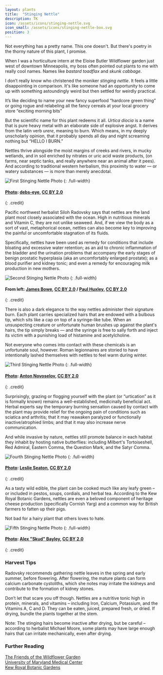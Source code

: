```yaml
---
layout: plants
title:  "Stinging Nettle"
description: TK
icon: /assets/icons/stinging-nettle.svg
icon_small: /assets/icons/stinging-nettle-box.svg
position: 3
---
```


Not everything has a pretty name. This one doesn't. But there's poetry in the thorny nature of this plant, I promise. 

When I was a horticulture intern at the Eloise Butler Wildflower garden just west of downtown Minneapolis, my boss often pointed out plants to me with really cool names. Names like _bastard toadflax_ and _skunk cabbage_. 

I don’t really know who christened the moniker _stinging nettle_. It feels a little disappointing in comparison. It's like someone had an opportunity to come up with something astoundingly weird but then settled for weirdly practical.

It’s like deciding to name your new fancy superfood “hardcore green thing” or going rogue and relabeling all the fancy cereals at your local grocery store “exciting morning bits” 

But the scientific name for this plant redeems it all. _Urtica diocia_ is a name that is pure heavy metal with an elaborate side of explosive angst. It derives from the latin verb _urere_, meaning to burn. Which means, in my deeply unscholarly opinion, that it probably spends all day and night screaming nothing but “HELLO I BURN.”

Nettles thrive alongside the moist margins of creeks and rivers, in mucky wetlands, and in soil enriched by nitrates or uric acid waste products, (on farms, near septic tanks, and really anywhere near an animal after it pees). And according to traditional western herbalism, this proximity to water — or watery substances — is more than merely anecdotal. 

![First Stinging Nettle Photo](http://d19obp3htqd30.cloudfront.net/3545973418_9e4d933430_o.jpg)
{: .full-width}
#### [Photo](https://www.flickr.com/photos/debbcollins/3545973418): [debs-eye](https://www.flickr.com/people/debbcollins/), [CC BY 2.0](https://creativecommons.org/licenses/by/2.0)
{: .credit}

Pacific northwest herbalist Siloh Radovsky says that nettles are the land plant most closely associated with the ocean.
High in nutritious minerals and Vitamin C, they are not unlike seaweed. And, if we view the body as a sort of vast, metaphorical ocean, nettles can also become key to improving the painful or uncomfortable stagnation of its fluids.  

Specifically, nettles have been used as remedy for conditions that include bloating and excessive water retention; as an aid to chronic inflammation of the bladder and the urination problems that accompany the early stages of benign prostatic hyperplasia (aka an uncomfortably enlarged prostate); as a blood purifier and kidney tonic; and even a remedy for encouraging milk production in new mothers. 

![Second Stinging Nettle Photo](http://d19obp3htqd30.cloudfront.net/nettles-hairy-with-rectangle.jpg)
{: .full-width}
#### From left: [James Bowe](https://www.flickr.com/photos/jamesrbowe/3513595072), [CC BY 2.0](https://creativecommons.org/licenses/by/2.0) / [Paul Huxley](https://www.flickr.com/photos/9139977@N05/581062522), [CC BY 2.0](https://creativecommons.org/licenses/by/2.0)
{: .credit}

There is also a dark elegance to the way nettles administer their signature burn. Each plant carries specialized hairs that are endowed with a bulbous tip, which sits like a cap on top of a syringe-like tube. When an unsuspecting creature or unfortunate human brushes up against the plant's hairs, the tip simply breaks — and the syringe is free to sally forth and inject its victim with a punishing load of histamine and acetylcholine.

Not everyone who comes into contact with these chemicals is an unfortunate soul, however. Roman legionnaires are storied to have intentionally lashed themselves with nettles to feel warm during winter. 

![Third Stinging Nettle Photo](http://d19obp3htqd30.cloudfront.net/7189903329_cd63f348d3_o.jpg)
{: .full-width}
#### [Photo](https://www.flickr.com/photos/antonnovoselov/7189903329): [Anton Novoselov](https://www.flickr.com/people/antonnovoselov/), [CC BY 2.0](https://creativecommons.org/licenses/by/2.0)
{: .credit}

Surprisingly, grazing or flogging yourself with the plant (or “urtication” as it is formally known) remains a well-established, medicinally beneficial act. Herbal experts say the temporary burning sensation caused by contact with the plant may provide relief for the ongoing pain of conditions such as sciatica and arthritis; that it may reawaken paralyzed or functionally inactive/atrophied limbs; and that it may also increase nerve communication.  

And while invasive by nature, nettles still promote balance in each habitat they inhabit by hosting native butterflies: including Milbert's Tortoiseshell, Red Admiral, Eastern Comma, the Question Mark, and the Satyr Comma. 

![Fourth Stinging Nettle Photo](http://d19obp3htqd30.cloudfront.net/5590837445_8b32a86f4d_o.jpg)
{: .full-width}
#### [Photo](https://www.flickr.com/photos/lacatholique/5590837445): [Leslie Seaton](https://www.flickr.com/people/lacatholique/), [CC BY 2.0](https://creativecommons.org/licenses/by/2.0)
{: .credit}

As a tasty wild edible, the plant can be cooked much like any leafy green – or included in pestos, soups, cordials, and herbal tea. According to the Kew Royal Botanic Gardens, nettles are even a beloved component of heritage cheese production (specifically Cornish Yarg) and a common way for British farmers to fatten up their pigs.

Not bad for a hairy plant that others loves to hate. 

![Fifth Stinging Nettle Photo](http://d19obp3htqd30.cloudfront.net/14949022609_7cdc9f976d_o.jpg)
{: .full-width}
#### [Photo](https://www.flickr.com/photos/alexsbayley/14949022609): [Alex "Skud" Bayley](https://www.flickr.com/people/alexsbayley/), [CC BY 2.0](https://creativecommons.org/licenses/by/2.0)
{: .credit}

### Harvest Tips

Radovsky recommends gathering nettle leaves in the spring and early summer, before flowering. After flowering, the mature plants can form calcium carbonate cystoliths, which she notes may irritate the kidneys and contribute to the formation of kidney stones.  

Don’t let that scare you off though. Nettles are a nutritive tonic high in protein, minerals, and vitamins – including Iron, Calcium, Potassium, and the Vitamins A, C and D. They can be eaten, juiced, prepared fresh, or dried. If drying, bundle the plants together at the stem. 

Note: The stinging hairs become inactive after drying, but be careful – according to herbalist Michael Moore, some plants may have large enough hairs that can irritate mechanically, even after drying. 

### Further Reading

[The Friends of the Wildflower Garden](http://www.friendsofthewildflowergarden.org/pages/plants/stingingnettle.html)  
[University of Maryland Medical Center](http://www.umm.edu/health/medical/altmed/herb/stinging-nettle)  
[Kew Royal Botanic Gardens](http://powo.science.kew.org/taxon/urn:lsid:ipni.org:names:260630-2)
